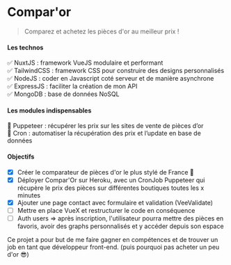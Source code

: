 # Compar'or
> Comparez et achetez les pièces d'or au meilleur prix !

#### Les technos
✅ NuxtJS : framework VueJS modulaire et performant  
✅ TailwindCSS : framework CSS pour construire des designs personnalisés  
✅ NodeJS : coder en Javascript coté serveur et de manière asynchrone  
✅ ExpressJS : faciliter la création de mon API  
✅ MongoDB : base de données NoSQL  

#### Les modules indispensables
🤖 Puppeteer : récupérer les prix sur les sites de vente de pièces d’or  
📅 Cron : automatiser la récupération des prix et l’update en base de données  

#### Objectifs

- [x] Créer le comparateur de pièces d'or le plus stylé de France 🚀
- [x] Déployer Compar'Or sur Heroku, avec un CronJob Puppeteer qui récupère le prix des pièces sur différentes boutiques toutes les x minutes
- [x] Ajouter une page contact avec formulaire et validation (VeeValidate)
- [ ] Mettre en place VueX et restructurer le code en conséquence
- [ ] Auth users => après inscription, l'utilisateur pourra mettre des pièces en favoris, avoir des graphs personnalisés et y accéder depuis son espace

Ce projet a pour but de me faire gagner en compétences et de trouver un job en tant que développeur front-end.
(puis pourquoi pas acheter un peu d'or 😎)
